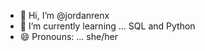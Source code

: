 - 👋 Hi, I’m @jordanrenx
- 🌱 I’m currently learning ... SQL and Python
- 😄 Pronouns: ... she/her


<!---
jordanrenx/jordanrenx is a ✨ special ✨ repository because its `README.md` (this file) appears on your GitHub profile.
You can click the Preview link to take a look at your changes.
--->
